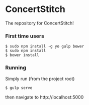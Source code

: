 # ConcertStitch
The repository for ConcertStitch!

### First time users
```
$ sudo npm install -g yo gulp bower
$ sudo npm install
$ bower install
```

### Running
Simply run (from the project root)
```
$ gulp serve
```
then navigate to http://localhost:5000
